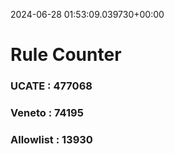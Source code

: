 2024-06-28 01:53:09.039730+00:00
# Rule Counter 
 ### UCATE : 477068

 ### Veneto : 74195

 ### Allowlist : 13930